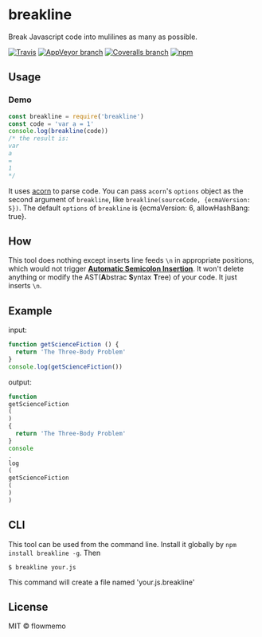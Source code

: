 # breakline
Break Javascript code into mulilines as many as possible.

[![Travis](https://img.shields.io/travis/flowmemo/breakline.svg?maxAge=2592000&style=flat-square)](https://travis-ci.org/flowmemo/breakline)
[![AppVeyor branch](https://img.shields.io/appveyor/ci/flowmemo/breakline/master.svg?maxAge=2592000&style=flat-square&label=Win%20Test)](https://ci.appveyor.com/project/flowmemo/breakline)
[![Coveralls branch](https://img.shields.io/coveralls/flowmemo/breakline/master.svg?maxAge=2592000&style=flat-square)](https://coveralls.io/github/flowmemo/breakline?branch=master)
[![npm](https://img.shields.io/npm/v/breakline.svg?maxAge=2592000&style=flat-square)](https://www.npmjs.com/package/breakline)

## Usage
### Demo
```js
const breakline = require('breakline')
const code = 'var a = 1'
console.log(breakline(code))
/* the result is:
var
a
=
1
*/
```

It uses [acorn](https://github.com/ternjs/acorn) to parse code. You can pass `acorn`'s `options` object as the second argument of `breakline`, like `breakline(sourceCode, {ecmaVersion: 5})`. The default `options` of `breakline` is {ecmaVersion: 6, allowHashBang: true}.

## How
This tool does nothing except inserts line feeds `\n` in appropriate positions, which would not trigger [**Automatic Semicolon Insertion**](http://www.ecma-international.org/ecma-262/6.0/#sec-automatic-semicolon-insertion). It won't delete anything or modify the AST(**A**bstrac **S**yntax **T**ree) of your code. It just inserts `\n`.


## Example
input:

```js
function getScienceFiction () {
  return 'The Three-Body Problem'
}
console.log(getScienceFiction())
```
output:

```js
function
getScienceFiction
(
)
{
  return 'The Three-Body Problem'
}
console
.
log
(
getScienceFiction
(
)
)
```
## CLI
This tool can be used from the command line. Install it globally by `npm install breakline -g`.
Then
```shell
$ breakline your.js
```
This command will create a file named 'your.js.breakline' 

## License
MIT © flowmemo